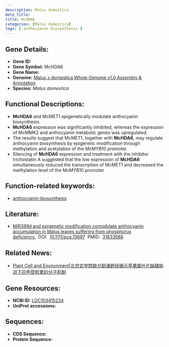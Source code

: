 ```yaml
---
description: Malus domestica
meta_title:
title: McHDA6
categories: [Malus domestica]
tags: [ anthocyanin biosynthesis ]
---
```


## Gene Details:
- **Gene ID:**	[]()
- **Gene Symbol:** McHDA6
- **Gene Name:** 
- **Genome:** [Malus x domestica Whole Genome v1.0 Assembly & Annotation](https://www.rosaceae.org/species/malus/malus_x_domestica/genome_v1.0)
- **Species:** *Malus domestica*

## Functional Descriptions:
   - **McHDA6** and McMET1 epigenetically modulate anthocyanin biosynthesis.
   - **McHDA6** expression was significantly inhibited, whereas the expression of McMMK2 and anthocyanin metabolic genes was upregulated.
   - The results suggest that McMET1, together with **McHDA6**, may regulate anthocyanin biosynthesis by epigenetic modification through methylation and acetylation of the McMYB10 promoter.
   - Silencing of **McHDA6** expression and treatment with the inhibitor trichostatin A suggested that the low expression of **McHDA6** simultaneously reduced the transcription of McMET1 and decreased the methylation level of the McMYB10 promoter

## Function-related keywords:
   - [anthocyanin-biosynthesis](/tags/anthocyanin-biosynthesis/)

## Literature:
   - [MiR399d and epigenetic modification comodulate anthocyanin accumulation in Malus leaves suffering from phosphorus deficiency.]( https://onlinelibrary.wiley.com/doi/10.1111/pce.13697)&nbsp;&nbsp;DOI:&nbsp;&nbsp;[10.1111/pce.13697](https://onlinelibrary.wiley.com/doi/10.1111/pce.13697)&nbsp;&nbsp;PMID:&nbsp;&nbsp;[31833568](https://pubmed.ncbi.nlm.nih.gov/31833568/)

## Related News:
   - [Plant Cell and Environment|北京农学院姚允聪课题组揭示苹果属叶片缺磷胁迫下花色苷积累的分子机制](https://mp.weixin.qq.com/s?__biz=Mzg3MDEwNDEyMg==&mid=2247486672&idx=4&sn=44fb4af2229b760867feee560cebd774&chksm=ce93a185f9e42893205178acf99af8aceb88ca2271521e6b871d28f66f8d060dd22665df4b68&scene=27#wechat_redirect)

## Gene Resources:
- **NCBI ID:**  [LOC103415224](https://www.ncbi.nlm.nih.gov/gene/?term=LOC103415224)
- **UniProt accessions:** [](https://www.uniprot.org/uniprotkb//entry)



## Sequences:
- **CDS Sequence:**
- **Protein Sequence:**
